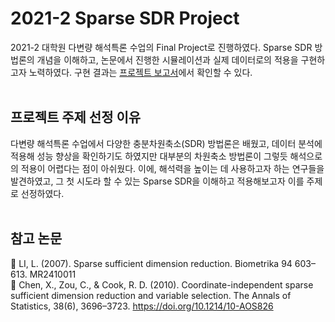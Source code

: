 # 2021-2 Sparse SDR Project
2021-2 대학원 다변량 해석특론 수업의 Final Project로 진행하였다. Sparse SDR 방법론의 개념을 이해하고, 논문에서 진행한 시뮬레이션과 실제 데이터로의 적용을 구현하고자 노력하였다. 
구현 결과는 [프로젝트 보고서](https://github.com/jihye0115/2021-Sparse-SDR-Project/blob/main/Project%20Report.pdf)에서 확인할 수 있다.
<br></br>
## 프로젝트 주제 선정 이유
다변량 해석특론 수업에서 다양한 충분차원축소(SDR) 방법론은 배웠고, 데이터 분석에 적용해 성능 향상을 확인하기도 하였지만 
대부분의 차원축소 방법론이 그렇듯 해석으로의 적용이 어렵다는 점이 아쉬웠다. 이에, 해석력을 높이는 데 사용하고자 하는 연구들을 발견하였고, 
그 첫 시도라 할 수 있는 Sparse SDR을 이해하고 적용해보고자 이를 주제로 선정하였다.
<br></br>
## 참고 논문
:page_with_curl: LI, L. (2007). Sparse sufficient dimension reduction. Biometrika 94 603–613. MR2410011
<br>:page_with_curl: Chen, X., Zou, C., & Cook, R. D. (2010). Coordinate-independent sparse sufficient dimension reduction and variable selection. 
The Annals of Statistics, 38(6), 3696–3723. https://doi.org/10.1214/10-AOS826
